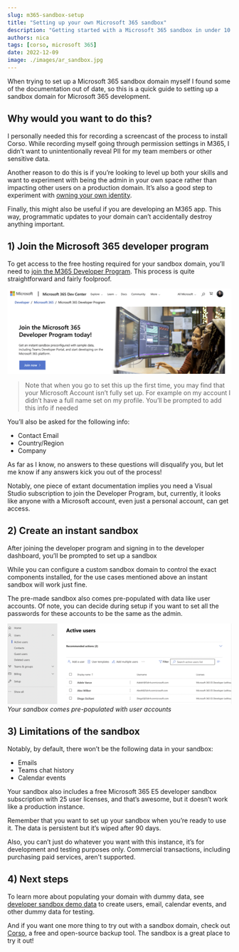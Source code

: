 ```yaml
---
slug: m365-sandbox-setup
title: "Setting up your own Microsoft 365 sandbox"
description: "Getting started with a Microsoft 365 sandbox in under 10 minutes for development and testing purposes"
authors: nica
tags: [corso, microsoft 365]
date: 2022-12-09
image: ./images/ar_sandbox.jpg
---
```


When trying to set up a Microsoft 365 sandbox domain myself I found some of the documentation out of date,
so this is a quick guide to setting up a sandbox domain for Microsoft 365 development.

## Why would you want to do this?

I personally needed this for recording a screencast of the process to install Corso.
While recording myself going through permission settings in M365,
I didn’t want to unintentionally reveal PII for my team members or other sensitive data.

Another reason to do this is if you’re looking to level up both your skills and
want to experiment with being the admin in your own space
rather than impacting other users on a production domain. It’s also a good step to experiment with [owning your own identity](https://corsobackup.io/blog/your-own-backups/).

<!-- truncate -->

Finally, this might also be useful if you are developing an M365 app. This way, programmatic
updates to your domain can’t accidentally destroy anything important.

## 1) Join the Microsoft 365 developer program

To get access to the free hosting required for your sandbox domain,
you’ll need to [join the M365 Developer Program](https://developer.microsoft.com/en-us/microsoft-365/dev-program).
This process is quite straightforward and fairly foolproof.

![Screenshot of Microsoft 365 developer program website](./images/12-09-2022-a.png)
> Note that when you go to set this up the first time, you may find that your Microsoft Account isn’t fully set up.
> For example on my account I didn’t have a full name set on my profile. You’ll be prompted to add this info if needed

You’ll also be asked for the following info:

- Contact Email
- Country/Region
- Company

As far as I know, no answers to these questions will disqualify you, but let me know if any answers kick you out of the process!

Notably, one piece of extant documentation implies you need a Visual Studio subscription to join the Developer Program,
but, currently, it looks like anyone with a Microsoft account, even just a personal account, can get access.

## 2) Create an instant sandbox

After joining the developer program and signing in to the developer dashboard, you’ll be prompted to set up a sandbox

While you can configure a custom sandbox domain to control the exact components installed,
for the use cases mentioned above an instant sandbox will work just fine.

The pre-made sandbox also comes pre-populated with data like user accounts. Of note,
you can decide during setup if you want to set all the passwords for these accounts to be the same as the admin.

![Microsoft 365 sandbox domain user list](./images/12-09-2022-b.png)
*Your sandbox comes pre-populated with user accounts*

## 3) Limitations of the sandbox

Notably, by default, there won’t be the following data in your sandbox:

- Emails
- Teams chat history
- Calendar events

Your sandbox also includes a free Microsoft 365 E5 developer sandbox subscription with 25 user licenses, and that’s awesome,
but it doesn’t work like a production instance.

Remember that you want to set up your sandbox when you’re ready to use it.
The data is persistent but it’s wiped after 90 days.

Also, you can’t just do whatever you want with this instance, it’s for development and testing purposes only.
Commercial transactions, including purchasing paid services, aren't supported.

## 4) Next steps

To learn more about populating your domain with dummy data, see
[developer sandbox demo data](https://learn.microsoft.com/en-us/office/developer-program/install-sample-packs)
to create users, email, calendar events, and other dummy data for testing.

And if you want one more thing to try out with a sandbox domain, check out [Corso](http://corsobackup.io),
a free and open-source backup tool. The sandbox is a great place to try it out!
